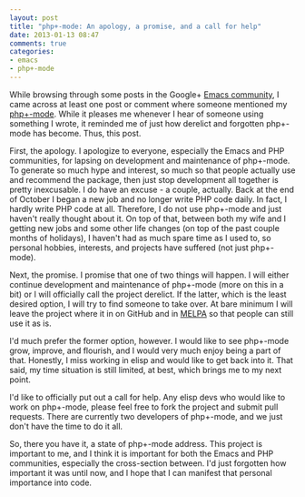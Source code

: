 ```yaml
---
layout: post
title: "php+-mode: An apology, a promise, and a call for help"
date: 2013-01-13 08:47
comments: true
categories: 
- emacs
- php+-mode
---
```

While browsing through some posts in the Google+ [Emacs community](https://plus.google.com/communities/114815898697665598016), I came across at least one post or comment where someone mentioned my [php+-mode](https://github.com/echosa/phpplus-mode). While it pleases me whenever I hear of someone using something I wrote, it reminded me of just how derelict and forgotten php+-mode has become. Thus, this post.
<!--more-->
First, the apology. I apologize to everyone, especially the Emacs and PHP communities, for lapsing on development and maintenance of php+-mode. To generate so much hype and interest, so much so that people actually use and recommend the package, then just stop development all together is pretty inexcusable. I do have an excuse - a couple, actually. Back at the end of October I began a new job and no longer write PHP code daily. In fact, I hardly write PHP code at all. Therefore, I do not use php+-mode and just haven't really thought about it. On top of that, between both my wife and I getting new jobs and some other life changes (on top of the past couple months of holidays), I haven't had as much spare time as I used to, so personal hobbies, interests, and projects have suffered (not just php+-mode).

Next, the promise. I promise that one of two things will happen. I will either continue development and maintenance of php+-mode (more on this in a bit) or I will officially call the project derelict. If the latter, which is the least desired option, I will try to find someone to take over. At bare minimum I will leave the project where it in on GitHub and in [MELPA](http://melpa.milkbox.net/) so that people can still use it as is.

I'd much prefer the former option, however. I would like to see php+-mode grow, improve, and flourish, and I would very much enjoy being a part of that. Honestly, I miss working in elisp and would like to get back into it. That said, my time situation is still limited, at best, which brings me to my next point.

I'd like to officially put out a call for help. Any elisp devs who would like to work on php+-mode, please feel free to fork the project and submit pull requests. There are currently two developers of php+-mode, and we just don't have the time to do it all. 

So, there you have it, a state of php+-mode address. This project is important to me, and I think it is important for both the Emacs and PHP communities, especially the cross-section between. I'd just forgotten how important it was until now, and I hope that I can manifest that personal importance into code.
